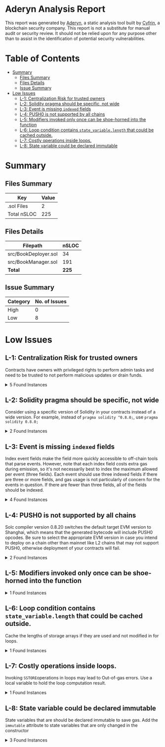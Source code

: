 # Aderyn Analysis Report

This report was generated by [Aderyn](https://github.com/Cyfrin/aderyn), a static analysis tool built by [Cyfrin](https://cyfrin.io), a blockchain security company. This report is not a substitute for manual audit or security review. It should not be relied upon for any purpose other than to assist in the identification of potential security vulnerabilities.
# Table of Contents

- [Summary](#summary)
  - [Files Summary](#files-summary)
  - [Files Details](#files-details)
  - [Issue Summary](#issue-summary)
- [Low Issues](#low-issues)
  - [L-1: Centralization Risk for trusted owners](#l-1-centralization-risk-for-trusted-owners)
  - [L-2: Solidity pragma should be specific, not wide](#l-2-solidity-pragma-should-be-specific-not-wide)
  - [L-3: Event is missing `indexed` fields](#l-3-event-is-missing-indexed-fields)
  - [L-4: PUSH0 is not supported by all chains](#l-4-push0-is-not-supported-by-all-chains)
  - [L-5: Modifiers invoked only once can be shoe-horned into the function](#l-5-modifiers-invoked-only-once-can-be-shoe-horned-into-the-function)
  - [L-6: Loop condition contains `state_variable.length` that could be cached outside.](#l-6-loop-condition-contains-statevariablelength-that-could-be-cached-outside)
  - [L-7: Costly operations inside loops.](#l-7-costly-operations-inside-loops)
  - [L-8: State variable could be declared immutable](#l-8-state-variable-could-be-declared-immutable)


# Summary

## Files Summary

| Key | Value |
| --- | --- |
| .sol Files | 2 |
| Total nSLOC | 225 |


## Files Details

| Filepath | nSLOC |
| --- | --- |
| src/BookDeployer.sol | 34 |
| src/BookManager.sol | 191 |
| **Total** | **225** |


## Issue Summary

| Category | No. of Issues |
| --- | --- |
| High | 0 |
| Low | 8 |


# Low Issues

## L-1: Centralization Risk for trusted owners

Contracts have owners with privileged rights to perform admin tasks and need to be trusted to not perform malicious updates or drain funds.

<details><summary>5 Found Instances</summary>


- Found in src/BookDeployer.sol [Line: 14](src/BookDeployer.sol#L14)

	```solidity
	contract BookDeployer is Ownable {
	```

- Found in src/BookDeployer.sol [Line: 48](src/BookDeployer.sol#L48)

	```solidity
		function deployBook(uint256 index, string memory title) external onlyOwner {
	```

- Found in src/BookManager.sol [Line: 15](src/BookManager.sol#L15)

	```solidity
	contract BookManager is Ownable {
	```

- Found in src/BookManager.sol [Line: 86](src/BookManager.sol#L86)

	```solidity
		) external notFinalized onlyOwner {
	```

- Found in src/BookManager.sol [Line: 150](src/BookManager.sol#L150)

	```solidity
		) external notFinalized onlyOwner {
	```

</details>



## L-2: Solidity pragma should be specific, not wide

Consider using a specific version of Solidity in your contracts instead of a wide version. For example, instead of `pragma solidity ^0.8.0;`, use `pragma solidity 0.8.0;`

<details><summary>2 Found Instances</summary>


- Found in src/BookDeployer.sol [Line: 2](src/BookDeployer.sol#L2)

	```solidity
	pragma solidity >=0.8.0 <0.9.0;
	```

- Found in src/BookManager.sol [Line: 2](src/BookManager.sol#L2)

	```solidity
	pragma solidity >=0.8.0 <0.9.0;
	```

</details>



## L-3: Event is missing `indexed` fields

Index event fields make the field more quickly accessible to off-chain tools that parse events. However, note that each index field costs extra gas during emission, so it's not necessarily best to index the maximum allowed per event (three fields). Each event should use three indexed fields if there are three or more fields, and gas usage is not particularly of concern for the events in question. If there are fewer than three fields, all of the fields should be indexed.

<details><summary>4 Found Instances</summary>


- Found in src/BookDeployer.sol [Line: 28](src/BookDeployer.sol#L28)

	```solidity
		event Book(
	```

- Found in src/BookManager.sol [Line: 35](src/BookManager.sol#L35)

	```solidity
		event Verse(
	```

- Found in src/BookManager.sol [Line: 44](src/BookManager.sol#L44)

	```solidity
		event Confirmation(address indexed confirmedBy, bytes verseId);
	```

- Found in src/BookManager.sol [Line: 46](src/BookManager.sol#L46)

	```solidity
		event Finalization(address indexed finalizedBy, bytes bookId);
	```

</details>



## L-4: PUSH0 is not supported by all chains

Solc compiler version 0.8.20 switches the default target EVM version to Shanghai, which means that the generated bytecode will include PUSH0 opcodes. Be sure to select the appropriate EVM version in case you intend to deploy on a chain other than mainnet like L2 chains that may not support PUSH0, otherwise deployment of your contracts will fail.

<details><summary>2 Found Instances</summary>


- Found in src/BookDeployer.sol [Line: 2](src/BookDeployer.sol#L2)

	```solidity
	pragma solidity >=0.8.0 <0.9.0;
	```

- Found in src/BookManager.sol [Line: 2](src/BookManager.sol#L2)

	```solidity
	pragma solidity >=0.8.0 <0.9.0;
	```

</details>



## L-5: Modifiers invoked only once can be shoe-horned into the function



<details><summary>1 Found Instances</summary>


- Found in src/BookManager.sol [Line: 48](src/BookManager.sol#L48)

	```solidity
		modifier hasNotConfirmed(address addr, uint256 verseId) {
	```

</details>



## L-6: Loop condition contains `state_variable.length` that could be cached outside.

Cache the lengths of storage arrays if they are used and not modified in for loops.

<details><summary>1 Found Instances</summary>


- Found in src/BookDeployer.sol [Line: 56](src/BookDeployer.sol#L56)

	```solidity
			for (uint256 i = 0; i < deployments.length; i++) {
	```

</details>



## L-7: Costly operations inside loops.

Invoking `SSTORE`operations in loops may lead to Out-of-gas errors. Use a local variable to hold the loop computation result.

<details><summary>1 Found Instances</summary>


- Found in src/BookManager.sol [Line: 121](src/BookManager.sol#L121)

	```solidity
			for (uint256 i = 0; i < length; i++) {
	```

</details>



## L-8: State variable could be declared immutable

State variables that are should be declared immutable to save gas. Add the `immutable` attribute to state variables that are only changed in the constructor

<details><summary>3 Found Instances</summary>


- Found in src/BookManager.sol [Line: 28](src/BookManager.sol#L28)

	```solidity
		uint256 public bookIndex;
	```

- Found in src/BookManager.sol [Line: 29](src/BookManager.sol#L29)

	```solidity
		address public deployerAddress;
	```

- Found in src/BookManager.sol [Line: 30](src/BookManager.sol#L30)

	```solidity
		string public bookTitle;
	```

</details>



